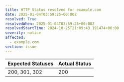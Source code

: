 ```yaml
---
title: HTTP Status resolved for example.com
date: 2025-01-04T03:59:25+00:00Z
resolved: True
resolvedWhen: 2025-01-04T03:59:25+00:00Z
resolvedStartTime: 2024-10-25T21:09:43.191474+00:00
severity: notice
affected:
  - example.com
section: issue
---
```


| Expected Statuses | Actual Status  |
|-------------------|----------------|
| 200, 301, 302 | 200 |
